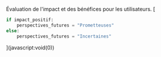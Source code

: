 Évaluation de l'impact et des bénéfices pour les utilisateurs. [

```python
if impact_positif:
    perspectives_futures = "Prometteuses"
else:
    perspectives_futures = "Incertaines"
```
](javascript:void(0))

```

```